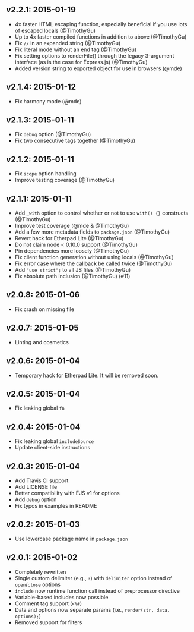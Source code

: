 ## v2.2.1: 2015-01-19

+ 4x faster HTML escaping function, especially beneficial if you use lots
  of escaped locals (@TimothyGu)
+ Up to 4x faster compiled functions in addition to above (@TimothyGu)
+ Fix `//` in an expanded string (@TimothyGu)
+ Fix literal mode without an end tag (@TimothyGu)
+ Fix setting options to renderFile() through the legacy 3-argument interface
  (as is the case for Express.js) (@TimothyGu)
+ Added version string to exported object for use in browsers (@mde)

## v2.1.4: 2015-01-12

+ Fix harmony mode (@mde)

## v2.1.3: 2015-01-11

+ Fix `debug` option (@TimothyGu)
+ Fix two consecutive tags together (@TimothyGu)

## v2.1.2: 2015-01-11

+ Fix `scope` option handling
+ Improve testing coverage (@TimothyGu)

## v2.1.1: 2015-01-11

+ Add `_with` option to control whether or not to use `with() {}` constructs
  (@TimothyGu)
+ Improve test coverage (@mde & @TimothyGu)
+ Add a few more metadata fields to `package.json` (@TimothyGu)
+ Revert hack for Etherpad Lite (@TimothyGu)
+ Do not claim node < 0.10.0 support (@TimothyGu)
+ Pin dependencies more loosely (@TimothyGu)
+ Fix client function generation without using locals (@TimothyGu)
+ Fix error case where the callback be called twice (@TimothyGu)
+ Add `"use strict";` to all JS files (@TimothyGu)
+ Fix absolute path inclusion (@TimothyGu) (#11)

## v2.0.8: 2015-01-06

+ Fix crash on missing file

## v2.0.7: 2015-01-05

+ Linting and cosmetics

## v2.0.6: 2015-01-04

+ Temporary hack for Etherpad Lite. It will be removed soon.

## v2.0.5: 2015-01-04

+ Fix leaking global `fn`

## v2.0.4: 2015-01-04

+ Fix leaking global `includeSource`
+ Update client-side instructions

## v2.0.3: 2015-01-04

+ Add Travis CI support
+ Add LICENSE file
+ Better compatibility with EJS v1 for options
+ Add `debug` option
+ Fix typos in examples in README

## v2.0.2: 2015-01-03

+ Use lowercase package name in `package.json`

## v2.0.1: 2015-01-02

+ Completely rewritten
+ Single custom delimiter (e.g., `?`) with `delimiter` option instead of
  `open`/`close` options
+ `include` now runtime function call instead of preprocessor directive
+ Variable-based includes now possible
+ Comment tag support (`<%#`)
+ Data and options now separate params (i.e., `render(str, data, options);`)
+ Removed support for filters

